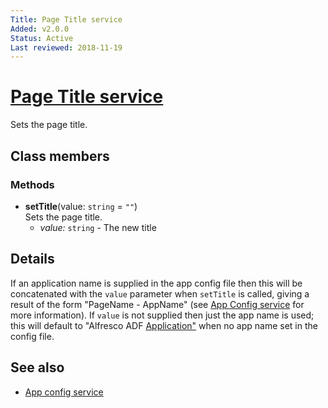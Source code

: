 ```yaml
---
Title: Page Title service
Added: v2.0.0
Status: Active
Last reviewed: 2018-11-19
---
```


# [Page Title service](../../../lib/core/services/page-title.service.ts "Defined in page-title.service.ts")

Sets the page title.

## Class members

### Methods

*   **setTitle**(value: `string` = `""`)<br/>
    Sets the page title.
    *   *value:* `string`  - The new title

## Details

If an application name is supplied in the app config file then this will
be concatenated with the `value` parameter when `setTitle` is called, giving
a result of the form "PageName - AppName" (see
[App Config service](app-config.service.md) for more information). If `value`
is not supplied then just the app name is used; this will default to
"Alfresco ADF [Application"](../../../lib/testing/src/lib/core/structure/application.ts) when no app name set in the config file.

## See also

*   [App config service](app-config.service.md)
